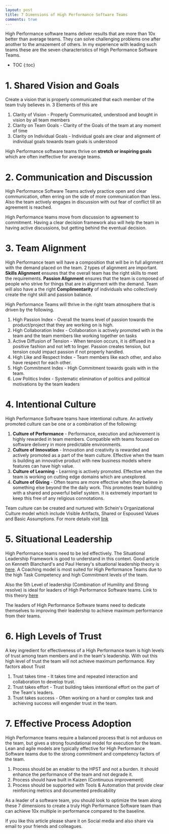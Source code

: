 ```yaml
---
layout: post
title: 7 Dimensions of High Performance Software Teams
comments: true
---
```


High Performance software teams deliver results that are more than 10x better than average teams. They can solve challenging problems one after another to the amazement of others. In my experience with leading such teams these are the seven characteristics of High Performance Software Teams.  

* TOC
{:toc}

# 1. Shared Vision and Goals
Create a vision that is properly communicated that each member of the team truly believes in. 3 Elements of this are
1. Clarity of Vision - Properly Communicated, understood and bought in vision by all team members
1. Clarity on Team Goals - Clarity of the Goals of the team at any moment of time
1. Clarity on Individual Goals - Individual goals are clear and alignment of individual goals towards team goals is understood

High Performance software teams thrive on **stretch or inspiring goals** which are often ineffective for average teams.

# 2. Communication and Discussion
High Performance Software Teams actively practice open and clear communication, often erring on the side of more communication than less. Also the team actively engages in discussion with out fear of conflict till an agreement is reached.

High Performance teams move from discussion to agreement to commitment. Having a clear decision framework also will help the team in having active discussions, but getting behind the eventual decision.

# 3. Team Alignment
High Performance team will have a composition that will be in full alignment with the demand placed on the team. 2 types of alignment are important. **Skills Alignment** ensures that the overall team has the right skills to meet the requirements. **Passion Alignment** ensures that the team is composed of people who strive for things that are in alignment with the demand. Team will also have a the right **Complimentarity** of individuals who collectively create the right skill and passion balance.

High Performance Teams will thrive in the right team atmosphere that is driven by the following.

1. High Passion Index - Overall the teams level of passion towards the product/project that they are working on is high.
1. High Collaboration Index - Collaboration is actively promoted with in the team and the team members like working together on tasks
1. Active Diffusion of Tension - When tension occurs, it is diffused in a positive fashion and not left to linger. Passion creates tension, but tension could impact passion if not properly handled.
1. High Like and Respect Index - Team members like each other, and also have respect for each other.
1. High Commitment Index - High Commitment towards goals with in the team.
1. Low Politics Index - Systematic elimination of politics and political motivations by the team leaders

# 4. Intentional Culture
High Performance Software teams have intentional culture. An actively promoted culture can be one or a combination of the following:
1. **Culture of Performance** - Performance, execution and achievement is highly rewarded in team members. Compatible with teams focused on software delivery in more predictable environments.
1. **Culture of Innovation** - Innovation and creativity is rewarded and actively promoted as a part of the team culture. Effective when the team is building an innovative product with new business models where features can have high value.
1. **Culture of Learning** - Learning is actively promoted. Effective when the team is working on cutting edge domains which are unexplored.
1. **Culture of Giving** - Often teams are more effective when they believe in something else beyond the the daily work. This promotes team building with a shared and powerful belief system. It is extremely important to keep this free of any religious connotations.

Team culture can be created and nurtured with Schein's Organizational Culture model which include Visible Artifacts, Shared or Espoused Values and Basic Assumptions. For more details visit [link](https://en.wikipedia.org/wiki/Edgar_Schein)

# 5. Situational Leadership
High Performance teams need to be led effectively. The Situational Leadership Framework is good to understand in this context. Good article on Kenneth Blanchard's and Paul Hersey's situational leadership theory is [here](https://en.wikipedia.org/wiki/Situational_leadership_theory). A Coaching model is most suited for High Performance Teams due to the high Task Competency and high Commitment levels of the team.

Also the 5th Level of leadership (Combination of Humility and Strong resolve) is ideal for leaders of High Performance Software teams. Link to this theory [here](https://www.mindtools.com/pages/article/level-5-leadership.htm)

The leaders of High Performance Software teams need to dedicate themselves to improving their leadership to achieve maximum performance from their teams.

# 6. High Levels of Trust
A key ingredient for effectiveness of a High Performance team is high levels of trust among team members and in the team's leadership. With out this high level of trust the team will not achieve maximum performance. Key factors about Trust
1. Trust takes time - It takes time and repeated interaction and collaboration to develop trust.
1. Trust takes effort - Trust building takes intentional effort on the part of the Team's leaders.
1. Trust takes success - Often working on a hard or complex task and achieving success will engender trust in the team.

# 7. Effective Process Adoption
High Performance teams require a balanced process that is not arduous on the team, but gives a strong foundational model for execution for the team. Lean and agile models are typically effective for High Performance Software teams due to the strong commitment and competency factors of the team.

1. Process should be an enabler to the HPST and not a burden. It should enhance the performance of the team and not degrade it.
1. Process should have built in Kaizen (Continuous improvement)
1. Process should be supported with Tools & Automation that provide clear reinforcing metrics and documented predicability

As a leader of a software team, you should look to optimize the team along these 7 dimensions to create a truly High Performance Software team than can achieve 10x multiple in performance compared to the baseline.

If you like this article please share it on Social media and also share via email to your friends and colleagues.
